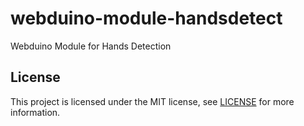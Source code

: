 # webduino-module-handsdetect

Webduino Module for Hands Detection

## License

This project is licensed under the MIT license, see [LICENSE](LICENSE) for more information.
